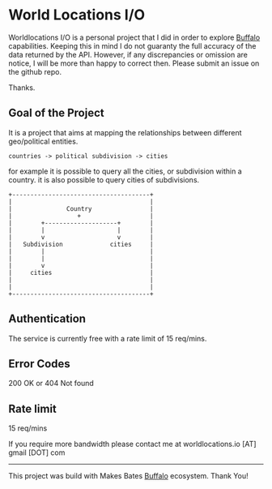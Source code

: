 World Locations I/O
===

Worldlocations I/O is a personal project that I did in order to explore [Buffalo](https://github.com/gobuffalo/buffalo) 
capabilities. Keeping this in mind I do not guaranty the full accuracy of the data returned by the API. However, if any 
discrepancies or omission are notice, I will be more than happy to correct then. Please submit an issue on the github 
repo. 

Thanks.
 

Goal of the Project
----
It is a project that aims at mapping the relationships between different geo/political entities.

`countries -> political subdivision -> cities`

for example 
it is possible to query all the cities, or subdivision within a country.
it is also possible to query cities of subdivisions.

```
+--------------------------------------+
|                                      |
|               Country                |
|                  +                   |
|        +--------------------+        |
|        |                    |        |
|        v                    v        |
|   Subdivision             cities     |
|        |                             |
|        |                             |
|        v                             |
|     cities                           |
|                                      |
|                                      |
+--------------------------------------+

```


Authentication
---
The service is currently free with a rate limit of 15 req/mins. 

Error Codes
---
200 OK or 404 Not found

Rate limit
---
15 req/mins

If you require more bandwidth
please contact me at worldlocations.io [AT] gmail [DOT] com

----

This project was build with Makes Bates [Buffalo](https://github.com/gobuffalo/buffalo) ecosystem. Thank You!